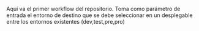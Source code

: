 Aquí va el primer workflow del repositorio. Toma como parámetro de entrada el entorno de destino
que se debe seleccionar en un desplegable entre los entornos existentes (dev,test,pre,pro)

